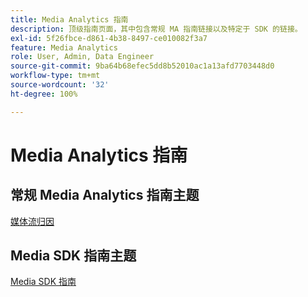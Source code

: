 ```yaml
---
title: Media Analytics 指南
description: 顶级指南页面，其中包含常规 MA 指南链接以及特定于 SDK 的链接。
exl-id: 5f26fbce-d861-4b38-8497-ce010082f3a7
feature: Media Analytics
role: User, Admin, Data Engineer
source-git-commit: 9ba64b68efec5dd8b52010ac1a13afd7703448d0
workflow-type: tm+mt
source-wordcount: '32'
ht-degree: 100%

---
```


# Media Analytics 指南

## 常规 Media Analytics 指南主题

[媒体流归因](/help/use-cases/media-analytics-cookbook/media-dimensions.md)

## Media SDK 指南主题

[Media SDK 指南](/help/use-cases/cookbook/sdk-cookbook-overview.md)
